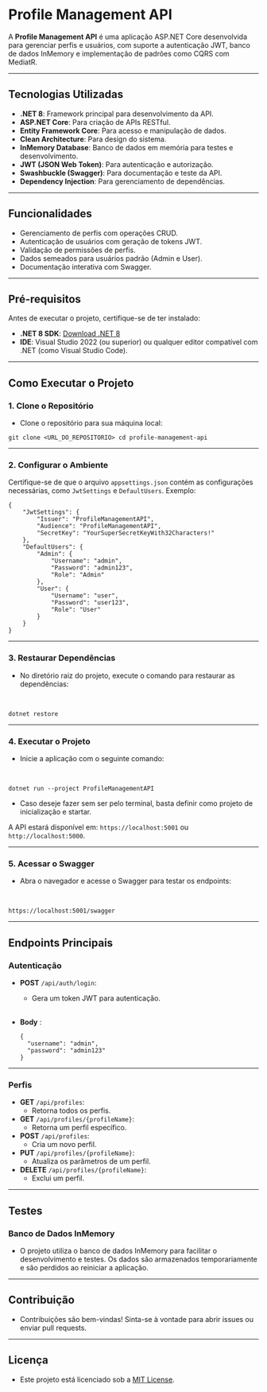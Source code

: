 # Profile Management API

A **Profile Management API** é uma aplicação ASP.NET Core desenvolvida para gerenciar perfis e usuários, com suporte a autenticação JWT, banco de dados InMemory e implementação de padrões como CQRS com MediatR.

---

## Tecnologias Utilizadas

- **.NET 8**: Framework principal para desenvolvimento da API.
- **ASP.NET Core**: Para criação de APIs RESTful.
- **Entity Framework Core**: Para acesso e manipulação de dados.
- **Clean Architecture**: Para design do sistema. 
- **InMemory Database**: Banco de dados em memória para testes e desenvolvimento.
- **JWT (JSON Web Token)**: Para autenticação e autorização.
- **Swashbuckle (Swagger)**: Para documentação e teste da API.
- **Dependency Injection**: Para gerenciamento de dependências.

---

## Funcionalidades

- Gerenciamento de perfis com operações CRUD.
- Autenticação de usuários com geração de tokens JWT.
- Validação de permissões de perfis.
- Dados semeados para usuários padrão (Admin e User).
- Documentação interativa com Swagger.

---

## Pré-requisitos

Antes de executar o projeto, certifique-se de ter instalado:

- **.NET 8 SDK**: [Download .NET 8](https://dotnet.microsoft.com/download)
- **IDE**: Visual Studio 2022 (ou superior) ou qualquer editor compatível com .NET (como Visual Studio Code).

---

## Como Executar o Projeto

### 1. **Clone o Repositório**
- Clone o repositório para sua máquina local:
  <br>
  
```
git clone <URL_DO_REPOSITORIO> cd profile-management-api
```
---

### 2. **Configurar o Ambiente**
Certifique-se de que o arquivo `appsettings.json` contém as configurações necessárias, como `JwtSettings` e `DefaultUsers`. Exemplo:
<br>
```
{
    "JwtSettings": {
        "Issuer": "ProfileManagementAPI",
        "Audience": "ProfileManagementAPI",
        "SecretKey": "YourSuperSecretKeyWith32Characters!"
    },
    "DefaultUsers": {
        "Admin": {
            "Username": "admin",
            "Password": "admin123",
            "Role": "Admin"
        },
        "User": {
            "Username": "user",
            "Password": "user123",
            "Role": "User"
        }
    }
}

```

---

### 3. **Restaurar Dependências**
- No diretório raiz do projeto, execute o comando para restaurar as dependências:
<br>

```
dotnet restore

```


---

### 4. **Executar o Projeto**
- Inicie a aplicação com o seguinte comando: 
<br>

```
dotnet run --project ProfileManagementAPI
```

- Caso deseje fazer sem ser pelo terminal, basta definir como projeto de inicialização e startar.

A API estará disponível em: `https://localhost:5001` ou `http://localhost:5000`.

---

### 5. **Acessar o Swagger**
- Abra o navegador e acesse o Swagger para testar os endpoints:
<br>

```
https://localhost:5001/swagger
```

---

## Endpoints Principais

### **Autenticação**
- **POST** `/api/auth/login`:
  - Gera um token JWT para autenticação.
  <br>

- **Body** :

  ```
  {
    "username": "admin",
    "password": "admin123"
  }
  ```

---
### **Perfis**
- **GET** `/api/profiles`:
  - Retorna todos os perfis.
- **GET** `/api/profiles/{profileName}`:
  - Retorna um perfil específico.
- **POST** `/api/profiles`:
  - Cria um novo perfil.
- **PUT** `/api/profiles/{profileName}`:
  - Atualiza os parâmetros de um perfil.
- **DELETE** `/api/profiles/{profileName}`:
  - Exclui um perfil.

---

## Testes

### Banco de Dados InMemory
- O projeto utiliza o banco de dados InMemory para facilitar o desenvolvimento e testes. Os dados são armazenados temporariamente e são perdidos ao reiniciar a aplicação.

---

## Contribuição
- Contribuições são bem-vindas! Sinta-se à vontade para abrir issues ou enviar pull requests.

---

## Licença
- Este projeto está licenciado sob a [MIT License](LICENSE).

